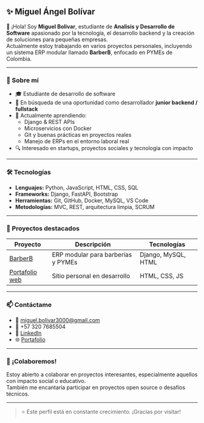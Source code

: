 ## ✨ Miguel Ángel Bolívar

👋 ¡Hola! Soy **Miguel Bolivar**, estudiante de **Analisis y Desarrollo de Software** apasionado por la tecnología, el desarrollo backend y la creación de soluciones para pequeñas empresas.  
Actualmente estoy trabajando en varios proyectos personales, incluyendo un sistema ERP modular llamado **BarberB**, enfocado en PYMEs de Colombia.

---

### 🚀 Sobre mí

- 🎓 Estudiante de desarrollo de software  
- 💼 En búsqueda de una oportunidad como desarrollador **junior backend / fullstack**  
- 🌱 Actualmente aprendiendo:
  - Django & REST APIs
  - Microservicios con Docker
  - Git y buenas prácticas en proyectos reales
  - Manejo de ERPs en el entorno laboral real
- 🔍 Interesado en startups, proyectos sociales y tecnología con impacto

---

### 🛠️ Tecnologías

- **Lenguajes:** Python, JavaScript, HTML, CSS, SQL  
- **Frameworks:** Django, FastAPI, Bootstrap  
- **Herramientas:** Git, GitHub, Docker, MySQL, VS Code  
- **Metodologías:** MVC, REST, arquitectura limpia, SCRUM

---

### 📂 Proyectos destacados

| Proyecto | Descripción | Tecnologías |
|---------|-------------|-------------|
| [BarberB](https://github.com/tu-usuario/BarberB) | ERP modular para barberías y PYMEs | Django, MySQL, HTML |
| [Portafolio web](https://github.com/tu-usuario/portafolio) | Sitio personal en desarrollo | HTML, CSS, JS |

---

### 📫 Contáctame

- 📧 miguel.bolivar3000@gmail.com  
- 📱 +57 320 7685504  
- 💼 [LinkedIn](www.linkedin.com/in/miguel-angel-bolivar-621620345)  
- 🌐 [Portafolio](https://tu-portafolio.com/) 

---

### 🤝 ¡Colaboremos!

Estoy abierto a colaborar en proyectos interesantes, especialmente aquellos con impacto social o educativo.  
También me encantaría participar en proyectos open source o desafíos técnicos.

---

> ⭐ Este perfil está en constante crecimiento. ¡Gracias por visitar!
